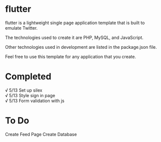 # flutter

flutter is a lightweight single page application template that is built to emulate Twitter.

The technologies used to create it are PHP, MySQL, and JavaScript.

Other technologies used in development are listed in the package.json file.

Feel free to use this template for any application that you create.

# Completed
√ 5/13 Set up silex <br />
√ 5/13 Style sign in page <br />
√ 5/13 Form validation with js <br />

# To Do
Create Feed Page
Create Database
